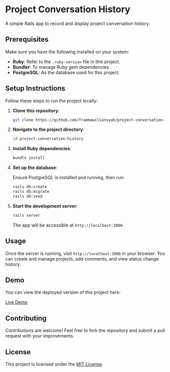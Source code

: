 # Project Conversation History

A simple Rails app to record and display project conversation history.

## Prerequisites

Make sure you have the following installed on your system:

- **Ruby**: Refer to the `.ruby-version` file in this project.
- **Bundler**: To manage Ruby gem dependencies.
- **PostgreSQL**: As the database used for this project.

## Setup Instructions

Follow these steps to run the project locally:

1. **Clone this repository**:

   ```bash
   git clone https://github.com/frammawiliansyah/project-conversation-history.git
   ```

2. **Navigate to the project directory**:

   ```bash
   cd project-conversation-history
   ```

3. **Install Ruby dependencies**:

   ```bash
   bundle install
   ```

4. **Set up the database**:

   Ensure PostgreSQL is installed and running, then run:

   ```bash
   rails db:create
   rails db:migrate
   rails db:seed
   ```

5. **Start the development server**:

   ```bash
   rails server
   ```

   The app will be accessible at `http://localhost:3000`.

## Usage

Once the server is running, visit `http://localhost:3000` in your browser. You can create and manage projects, add comments, and view status change history.

## Demo

You can view the deployed version of this project here:

[Live Demo](https://conversation-history-project.framma.id)

## Contributing

Contributions are welcome! Feel free to fork the repository and submit a pull request with your improvements.

## License

This project is licensed under the [MIT License](LICENSE).
